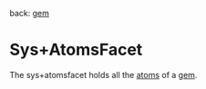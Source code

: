 back: [gem](../basics/gem.md#Facets)

# Sys+AtomsFacet

The sys+atomsfacet holds all the [atoms](../basics/atom.md) of a [gem](../basics/gem.md).
